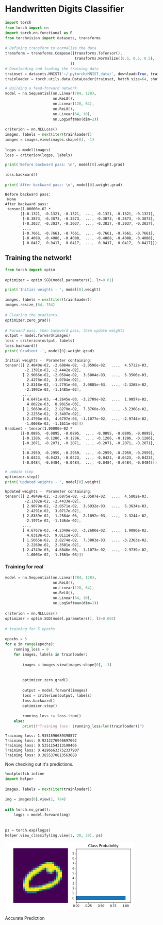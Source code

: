 
# Handwritten Digits Classifier










```python
import torch
from torch import nn
import torch.nn.functional as F
from torchvision import datasets, transforms

# Defining transform to normalize the data
transform = transforms.Compose([transforms.ToTensor(),
                                transforms.Normalize((0.5, 0.5, 0.5), (0.5, 0.5, 0.5)),
                              ])
# Downloading and loading the training data
trainset = datasets.MNIST('~/.pytorch/MNIST_data/', download=True, train=True, transform=transform)
trainloader = torch.utils.data.DataLoader(trainset, batch_size=64, shuffle=True)
```


```python
# Building a feed-forward network
model = nn.Sequential(nn.Linear(784, 128),
                      nn.ReLU(),
                      nn.Linear(128, 64),
                      nn.ReLU(),
                      nn.Linear(64, 10),
                      nn.LogSoftmax(dim=1))

criterion = nn.NLLLoss()
images, labels = next(iter(trainloader))
images = images.view(images.shape[0], -1)

logps = model(images)
loss = criterion(logps, labels)
```


```python
print('Before backward pass: \n', model[0].weight.grad)

loss.backward()

print('After backward pass: \n', model[0].weight.grad)
```

    Before backward pass: 
     None
    After backward pass: 
     tensor(1.00000e-02 *
           [[-0.1321, -0.1321, -0.1321,  ..., -0.1321, -0.1321, -0.1321],
            [-0.3873, -0.3873, -0.3873,  ..., -0.3873, -0.3873, -0.3873],
            [-0.3037, -0.3037, -0.3037,  ..., -0.3037, -0.3037, -0.3037],
            ...,
            [-0.7661, -0.7661, -0.7661,  ..., -0.7661, -0.7661, -0.7661],
            [-0.4088, -0.4088, -0.4088,  ..., -0.4088, -0.4088, -0.4088],
            [ 0.0417,  0.0417,  0.0417,  ...,  0.0417,  0.0417,  0.0417]])


## Training the network!



```python
from torch import optim

optimizer = optim.SGD(model.parameters(), lr=0.01)
```


```python
print('Initial weights - ', model[0].weight)

images, labels = next(iter(trainloader))
images.resize_(64, 784)

# Clearing the gradients, 
optimizer.zero_grad()

# Forward pass, then backward pass, then update weights
output = model.forward(images)
loss = criterion(output, labels)
loss.backward()
print('Gradient -', model[0].weight.grad)
```

    Initial weights -  Parameter containing:
    tensor([[ 2.4840e-02, -2.6884e-02, -2.0596e-02,  ...,  4.5712e-03,
             -2.1391e-02, -2.4442e-02],
            [ 2.9066e-02, -2.0584e-02,  3.6804e-03,  ...,  5.3506e-03,
              2.4278e-02,  3.0704e-02],
            [ 2.8318e-02, -1.2791e-03,  2.0885e-03,  ..., -2.3265e-02,
             -2.1992e-02, -1.1485e-02],
            ...,
            [ 4.6471e-03, -4.2645e-03, -3.2709e-02,  ...,  1.9057e-02,
              4.8022e-03,  8.9815e-03],
            [ 1.5660e-02,  2.8270e-02,  7.3760e-03,  ..., -3.2368e-02,
              2.2255e-02,  2.3497e-02],
            [-2.4798e-03,  4.6797e-03, -1.1077e-02,  ..., -2.9744e-02,
             -1.0008e-02, -1.1611e-03]])
    Gradient - tensor(1.00000e-02 *
           [[-0.0895, -0.0895, -0.0895,  ..., -0.0895, -0.0895, -0.0895],
            [-0.1286, -0.1286, -0.1286,  ..., -0.1286, -0.1286, -0.1286],
            [-0.2071, -0.2071, -0.2071,  ..., -0.2071, -0.2071, -0.2071],
            ...,
            [-0.2959, -0.2959, -0.2959,  ..., -0.2959, -0.2959, -0.2959],
            [-0.0423, -0.0423, -0.0423,  ..., -0.0423, -0.0423, -0.0423],
            [-0.0484, -0.0484, -0.0484,  ..., -0.0484, -0.0484, -0.0484]])



```python
# update step 
optimizer.step()
print('Updated weights - ', model[0].weight)
```

    Updated weights -  Parameter containing:
    tensor([[ 2.4849e-02, -2.6875e-02, -2.0587e-02,  ...,  4.5802e-03,
             -2.1382e-02, -2.4433e-02],
            [ 2.9079e-02, -2.0571e-02,  3.6932e-03,  ...,  5.3634e-03,
              2.4291e-02,  3.0717e-02],
            [ 2.8339e-02, -1.2584e-03,  2.1092e-03,  ..., -2.3244e-02,
             -2.1971e-02, -1.1464e-02],
            ...,
            [ 4.6767e-03, -4.2349e-03, -3.2680e-02,  ...,  1.9086e-02,
              4.8318e-03,  9.0111e-03],
            [ 1.5665e-02,  2.8274e-02,  7.3803e-03,  ..., -3.2363e-02,
              2.2260e-02,  2.3501e-02],
            [-2.4749e-03,  4.6846e-03, -1.1073e-02,  ..., -2.9739e-02,
             -1.0003e-02, -1.1563e-03]])


### Training for real




```python
model = nn.Sequential(nn.Linear(784, 128),
                      nn.ReLU(),
                      nn.Linear(128, 64),
                      nn.ReLU(),
                      nn.Linear(64, 10),
                      nn.LogSoftmax(dim=1))

criterion = nn.NLLLoss()
optimizer = optim.SGD(model.parameters(), lr=0.003)

# training for 5 epochs

epochs = 5
for e in range(epochs):
    running_loss = 0
    for images, labels in trainloader:
       
        images = images.view(images.shape[0], -1)
    
        
        optimizer.zero_grad()
        
        output = model.forward(images)
        loss = criterion(output, labels)
        loss.backward()
        optimizer.step()
        
        running_loss += loss.item()
    else:
        print(f"Training loss: {running_loss/len(trainloader)}")
```

    Training loss: 1.9351896689390577
    Training loss: 0.9212276946697662
    Training loss: 0.5351154313190405
    Training loss: 0.42966633752337907
    Training loss: 0.3855370813563688


Now checking out it's predictions.


```python
%matplotlib inline
import helper

images, labels = next(iter(trainloader))

img = images[0].view(1, 784)

with torch.no_grad():
    logps = model.forward(img)


ps = torch.exp(logps)
helper.view_classify(img.view(1, 28, 28), ps)
```


![png](output_12_0.png)


Accurate Prediction

